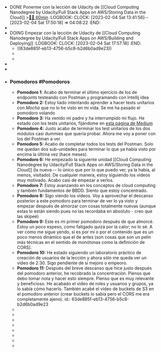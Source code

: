 - DONE Ponerme con la lección de Udacity de [[Cloud Computing Nanodegree by Udacity/Full Stack Apps on AWS/Storing Data in the Cloud]] >[🍅🍅 60min](#agenda-pomo://?t=f-1675514529848-1800%2Cf-1675517085679-1800)
  :LOGBOOK:
  CLOCK: [2023-02-04 Sat 13:41:56]--[2023-02-04 Sat 17:50:18] =>  04:08:22
  :END:
-
- DOING Empezar con la lección de Udacity de [[Cloud Computing Nanodegree by Udacity/Full Stack Apps on AWS/Building and Deploying]]
  :LOGBOOK:
  CLOCK: [2023-02-04 Sat 17:57:18]
  :END:
	- ((63de885f-eb13-4756-b5c8-b2d6b0ad9e23))
	-
	-
-
-
- ### Pomodoros #Pomodoros
	- **Pomodoro 1**: Acabo de terminar el último ejercicio de los de endpoints testeando con Postman y programando con Intellij idea
	- **Pomodoro 2:** Estoy liado intentando aprender a hacer tests unitarios con *Mocha* que no lo he visto en mi vida. Se me ha pasado el pomodoro volando
	- **Pomodoro 3:** Ha venido mi padre y ha interrumpido mi flujo. He estado con los tests unitarios, fijándome en [esta página de Medium](https://medium.com/critigenopensource/mocha-unit-testing-pattern-test-suite-setup-code-for-file-separated-test-e339a550dbf6)
	- **Pomodoro 4:** Justo acabo de terminar los test unitarios de los dos módulos casi dummies que quería probar. Ahora me voy a poner con los del Postman a ver.
	- **Pomodoro 5:** Acabo de completar todos los tests del Postman. Solo me quedan dos sub-unidades para terminar lo que ya había visto por encima la última vez (hace meses).
	- **Pomodoro 6:** He empezado la siguiente unidad [[Cloud Computing Nanodegree by Udacity/Full Stack Apps on AWS/Storing Data in the Cloud]] (la nueva -- lo único que por lo que puedo ver, ya la había, al menos, visitado). De cualquier manera, estoy siguiendo los vídeos muy motivado. Acabo casi de empezar a verlos.
	- **Pomodoro 7:** Estoy avanzando en los conceptos de cloud computing y también fundamentos de BBDD. Siento que estoy concentrado.
	- **Pomodoro 8:** Sigo viendo los vídeos. Voy a aprovechar el descanso posterior a este pomodoro para terminar de ver lo ya visto y empezar después de almorzar con cosas totalmente nuevas (aunque estas lo están siendo pues no las recordaba en absoluto - creo que las skipeé)
	- **Pomodoro 9:** Este es mi primer pomodoro después de que almorcé. Estoy un poco espeso, como fatigado quizá por la calor; no lo sé. A ver cómo me sigue yendo, si es por mí o por el contenido que es un poco menos dinámico que el de antes (son cosas que son un pelín más técnicas en el sentido de monótonas como la definición de CORS).
	- **Pomodoro 10:** He estado siguiendo un laboratorio práctico de creación de usuarios de la lección y ahora sólo me queda ver un vídeo de 2:30. Sigo pendiente de si mejoro o empeoro.
	- **Pomodoro 11:** Después del breve descanso que hice justo después del pomodoro anterior, he recobrado la concentración. Pienso que debo tomar nota y hacer esto siempre. Pienso que es muy relevante y beneficioso. He acabado el vídeo de roles y usuarios y grupos, ya lo sabía cómo hacerlo. También acabé el vídeo de buckets de S3 en el pomodoro anterior (crear buckets lo sabía pero el CORS me era completamente ajeno).
	  id:: 63de885f-eb13-4756-b5c8-b2d6b0ad9e23
	-
	-
	-
	-
	-
	-
	-
	-